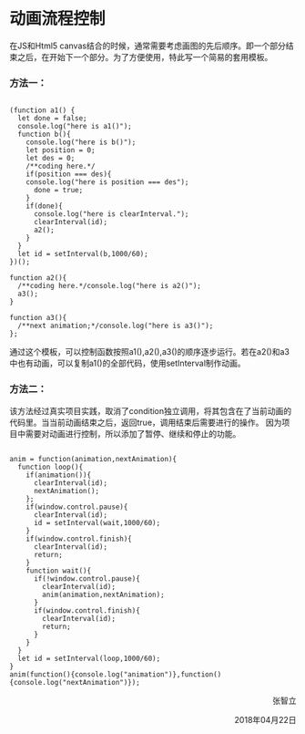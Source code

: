 # 动画流程控制
在JS和Html5 canvas结合的时候，通常需要考虑画图的先后顺序。即一个部分结束之后，在开始下一个部分。为了方便使用，特此写一个简易的套用模板。

### 方法一：

<pre><code>
(function a1() {
  let done = false;
  console.log("here is a1()");
  function b(){
    console.log("here is b()");
    let position = 0;
    let des = 0;
    /**coding here.*/
    if(position === des){
    console.log("here is position === des");
      done = true;
    }
    if(done){
      console.log("here is clearInterval.");
      clearInterval(id);
      a2();
    }
  }
  let id = setInterval(b,1000/60);
})();

function a2(){
  /**coding here.*/console.log("here is a2()");
  a3();
}

function a3(){
  /**next animation;*/console.log("here is a3()");
};
</code></pre>

通过这个模板，可以控制函数按照a1(),a2(),a3()的顺序逐步运行。若在a2()和a3中也有动画，可以复制a1()的全部代码，使用setInterval制作动画。




### 方法二：
该方法经过真实项目实践，取消了condition独立调用，将其包含在了当前动画的代码里。当当前动画结束之后，返回true，调用结束后需要进行的操作。
因为项目中需要对动画进行控制，所以添加了暂停、继续和停止的功能。


<pre><code>
anim = function(animation,nextAnimation){
  function loop(){
    if(animation()){
      clearInterval(id);
      nextAnimation();
    };
    if(window.control.pause){
      clearInterval(id);
      id = setInterval(wait,1000/60);
    }
    if(window.control.finish){
      clearInterval(id);
      return;
    }
    function wait(){
      if(!window.control.pause){
        clearInterval(id);
        anim(animation,nextAnimation);
      }
      if(window.control.finish){
        clearInterval(id);
        return;
      }
    }
  }
  let id = setInterval(loop,1000/60);
}
anim(function(){console.log("animation")},function(){console.log("nextAnimation")});
</code></pre>

<p align="right">张智立</p>
<p align="right">2018年04月22日</p>
